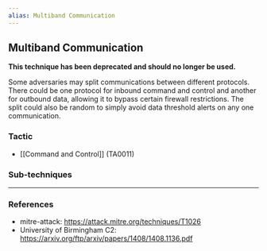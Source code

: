 ```yaml
---
alias: Multiband Communication
---
```


## Multiband Communication

**This technique has been deprecated and should no longer be used.**

Some adversaries may split communications between different protocols. There could be one protocol for inbound command and control and another for outbound data, allowing it to bypass certain firewall restrictions. The split could also be random to simply avoid data threshold alerts on any one communication.


### Tactic

- [[Command and Control]] (TA0011)

### Sub-techniques


---
### References

- mitre-attack: https://attack.mitre.org/techniques/T1026
- University of Birmingham C2: https://arxiv.org/ftp/arxiv/papers/1408/1408.1136.pdf
